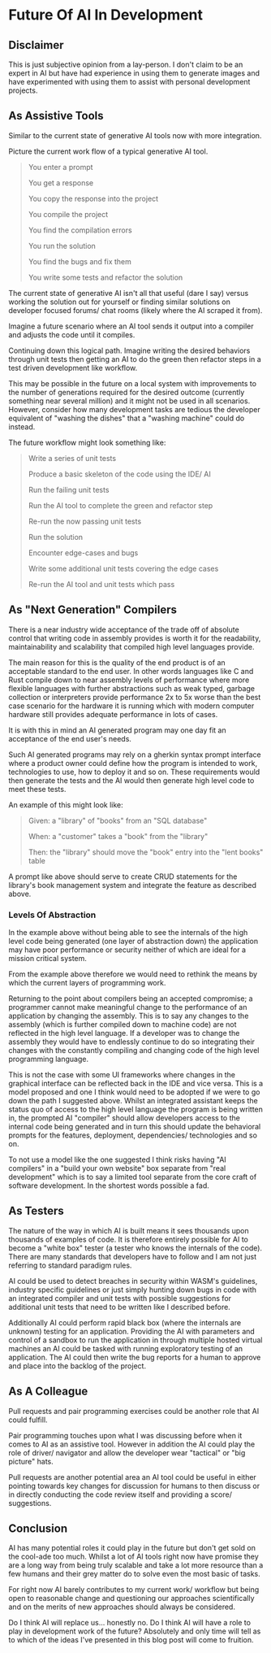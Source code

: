 # Future Of AI In Development

## Disclaimer

This is just subjective opinion from a lay-person. I don't claim to be an expert in AI but have had experience in using them to generate images and have experimented with using them to assist with personal development projects.

## As Assistive Tools

Similar to the current state of generative AI tools now with more integration.

Picture the current work flow of a typical generative AI tool.

> You enter a prompt
>
> You get a response
>
> You copy the response into the project
>
> You compile the project
>
> You find the compilation errors
>
> You run the solution
>
> You find the bugs and fix them
>
> You write some tests and refactor the solution

The current state of generative AI isn't all that useful (dare I say) versus working the solution out for yourself or finding similar solutions on developer focused forums/ chat rooms (likely where the AI scraped it from).

Imagine a future scenario where an AI tool sends it output into a compiler and adjusts the code until it compiles.

Continuing down this logical path. Imagine writing the desired behaviors through unit tests then getting an AI to do the green then refactor steps in a test driven development like workflow.

This may be possible in the future on a local system with improvements to the number of generations required for the desired outcome (currently something near several million) and it might not be used in all scenarios. However, consider how many development tasks are tedious the developer equivalent of "washing the dishes" that a "washing machine" could do instead.

The future workflow might look something like:

> Write a series of unit tests
>
> Produce a basic skeleton of the code using the IDE/ AI
>
> Run the failing unit tests
>
> Run the AI tool to complete the green and refactor step
>
> Re-run the now passing unit tests
>
> Run the solution
>
> Encounter edge-cases and bugs
>
> Write some additional unit tests covering the edge cases
>
> Re-run the AI tool and unit tests which pass

## As "Next Generation" Compilers

There is a near industry wide acceptance of the trade off of absolute control that writing code in assembly provides is worth it for the readability, maintainability and scalability that compiled high level languages provide.

The main reason for this is the quality of the end product is of an acceptable standard to the end user. In other words languages like C and Rust compile down to near assembly levels of performance where more flexible languages with further abstractions such as weak typed, garbage collection or interpreters provide performance 2x to 5x worse than the best case scenario for the hardware it is running which with modern computer hardware still provides adequate performance in lots of cases.

It is with this in mind an AI generated program may one day fit an acceptance of the end user's needs.

Such AI generated programs may rely on a gherkin syntax prompt interface where a product owner could define how the program is intended to work, technologies to use, how to deploy it and so on. These requirements would then generate the tests and the AI would then generate high level code to meet these tests.

An example of this might look like:

> Given: a "library" of "books" from an "SQL database"
>
> When: a "customer" takes a "book" from the "library"
>
> Then: the "library" should move the "book" entry into the "lent books" table

A prompt like above should serve to create CRUD statements for the library's book management system and integrate the feature as described above.

### Levels Of Abstraction

In the example above without being able to see the internals of the high level code being generated (one layer of abstraction down) the application may have poor performance or security neither of which are ideal for a mission critical system.

From the example above therefore we would need to rethink the means by which the current layers of programming work.

Returning to the point about compilers being an accepted compromise; a programmer cannot make meaningful change to the performance of an application by changing the assembly. This is to say any changes to the assembly (which is further compiled down to machine code) are not reflected in the high level language. If a developer was to change the assembly they would have to endlessly continue to do so integrating their changes with the constantly compiling and changing code of the high level programming language.

This is not the case with some UI frameworks where changes in the graphical interface can be reflected back in the IDE and vice versa. This is a model proposed and one I think would need to be adopted if we were to go down the path I suggested above. Whilst an integrated assistant keeps the status quo of access to the high level language the program is being written in, the prompted AI "compiler" should allow developers access to the internal code being generated and in turn this should update the behavioral prompts for the features, deployment, dependencies/ technologies and so on.

To not use a model like the one suggested I think risks having "AI compilers" in a "build your own website" box separate from "real development" which is to say a limited tool separate from the core craft of software development. In the shortest words possible a fad.

## As Testers

The nature of the way in which AI is built means it sees thousands upon thousands of examples of code. It is therefore entirely possible for AI to become a "white box" tester (a tester who knows the internals of the code). There are many standards that developers have to follow and I am not just referring to standard paradigm rules.

AI could be used to detect breaches in security within WASM's guidelines, industry specific guidelines or just simply hunting down bugs in code with an integrated compiler and unit tests with possible suggestions for additional unit tests that need to be written like I described before.

Additionally AI could perform rapid black box (where the internals are unknown) testing for an application. Providing the AI with parameters and control of a sandbox to run the application in through multiple hosted virtual machines an AI could be tasked with running exploratory testing of an application. The AI could then write the bug reports for a human to approve and place into the backlog of the project.

## As A Colleague

Pull requests and pair programming exercises could be another role that AI could fulfill.

Pair programming touches upon what I was discussing before when it comes to AI as an assistive tool. However in addition the AI could play the role of driver/ navigator and allow the developer wear "tactical" or "big picture" hats.

Pull requests are another potential area an AI tool could be useful in either pointing towards key changes for discussion for humans to then discuss or in directly conducting the code review itself and providing a score/ suggestions.

## Conclusion

AI has many potential roles it could play in the future but don't get sold on the cool-ade too much. Whilst a lot of AI tools right now have promise they are a long way from being truly scalable and take a lot more resource than a few humans and their grey matter do to solve even the most basic of tasks.

For right now AI barely contributes to my current work/ workflow but being open to reasonable change and questioning our approaches scientifically and on the merits of new approaches should always be considered.

Do I think AI will replace us... honestly no. Do I think AI will have a role to play in development work of the future? Absolutely and only time will tell as to which of the ideas I've presented in this blog post will come to fruition.
